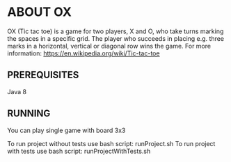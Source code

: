 # ABOUT OX
OX (Tic tac toe) is a game for two players, X and O, who take turns marking the spaces in a specific grid.
The player who succeeds in placing e.g. three marks in a horizontal, vertical or diagonal row wins the game.
For more information: https://en.wikipedia.org/wiki/Tic-tac-toe

## PREREQUISITES
Java 8

## RUNNING
You can play single game with board 3x3

To run project without tests use bash script: runProject.sh
To run project with tests use bash script: runProjectWithTests.sh

